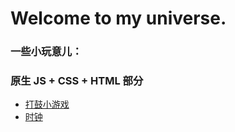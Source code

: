 # Welcome to my universe.

### 一些小玩意儿：

### 原生 JS + CSS + HTML 部分

- [打鼓小游戏](https://chenxinnn.github.io/Drum-kit/)
- [时钟](https://chenxinnn.github.io/Clock/)
